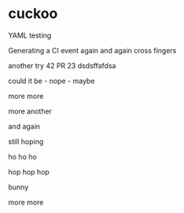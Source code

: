 # cuckoo
YAML testing

Generating a CI event again and again
cross fingers

another try
42
PR 23
dsdsffafdsa


could it be - nope - maybe

more
more

more
another

and again

still hoping

ho ho ho

hop hop hop

bunny

more
more
